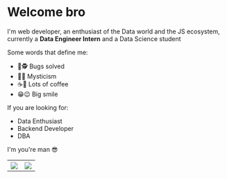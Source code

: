 <!--
**AlbertPlata/AlbertPlata** is a ✨ _special_ ✨ repository because its `README.md` (this file) appears on your GitHub profile.
Here are some ideas to get you started:
<img src = "https://github-readme-stats.vercel.app/api/wakatime?username=albertplata">
<img src = "https://github-readme-stats.vercel.app/api/top-langs?username=albertplata">

extra repo <img src = "https://github-readme-stats.vercel.app/api/pin/?username=albertplata&repo=ProgrammingDS">
- 🔭 I’m currently working on ...
- 🌱 I’m currently learning ...
- 👯 I’m looking to collaborate on ...
- 🤔 I’m looking for help with ...
- 💬 Ask me about ...
- 📫 How to reach me: ...
- 😄 Pronouns: ...
- ⚡ Fun fact: ...
- 🔭 I’m currently working on my Python Skills
- 🌱 I’m currently learning about Data and Tools
- 🤔 I’m looking for help with haskell
- 💬 Ask me about JavaScript ecosystem
- ⚡ Fun fact: I will never have enough musical instruments
<img src = "https://github-readme-stats.vercel.app/api?username=albertplata&show_icons=true&theme=tokyonight&hide=stars,prs,contribs">
<img src = "https://github-readme-stats.vercel.app/api/top-langs/?username=albertplata&layout=compact&theme=jolly">
<div></div>
Bugs solved, mysticism, lots of coffee and a big smile describe me


WAKATIME


<img src = "https://github-readme-stats.vercel.app/api?username=albertplata&show_icons=true&theme=tokyonight&hide=stars,prs,contribs">       <img src = "https://github-readme-stats.vercel.app/api/top-langs/?username=albertplata&layout=compact&theme=jolly">
-->
# Welcome bro
I'm web developer, an enthusiast of the Data world and the JS ecosystem, currently a **Data Engineer Intern** and a Data Science student

Some words that define me:
- 🐞🕵 Bugs solved
- 🧙🌖 Mysticism
- ☕🍵 Lots of coffee
- 😁😉 Big smile

If you are looking for:
- Data Enthusiast
- Backend Developer
- DBA

I'm you're man 😎

<table>
  <tr>
    <th>
      <img src = "https://github-readme-stats.vercel.app/api?username=albertplata&show_icons=true&theme=tokyonight&hide=stars,prs,contribs">
    </th>
    <th>
      <img src = "https://github-readme-stats.vercel.app/api/top-langs/?username=albertplata&layout=compact&theme=jolly">
    </th>
  </tr>
</table>


